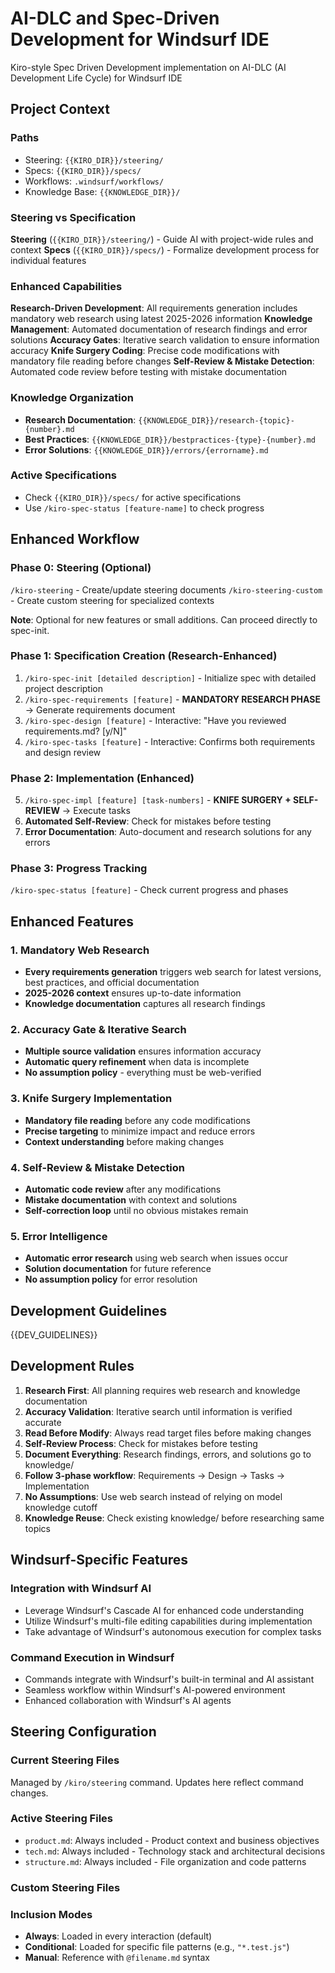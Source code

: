 # AI-DLC and Spec-Driven Development for Windsurf IDE

Kiro-style Spec Driven Development implementation on AI-DLC (AI Development Life Cycle) for Windsurf IDE

## Project Context

### Paths
- Steering: `{{KIRO_DIR}}/steering/`
- Specs: `{{KIRO_DIR}}/specs/`
- Workflows: `.windsurf/workflows/`
- Knowledge Base: `{{KNOWLEDGE_DIR}}/`

### Steering vs Specification

**Steering** (`{{KIRO_DIR}}/steering/`) - Guide AI with project-wide rules and context
**Specs** (`{{KIRO_DIR}}/specs/`) - Formalize development process for individual features

### Enhanced Capabilities

**Research-Driven Development**: All requirements generation includes mandatory web research using latest 2025-2026 information
**Knowledge Management**: Automated documentation of research findings and error solutions
**Accuracy Gates**: Iterative search validation to ensure information accuracy
**Knife Surgery Coding**: Precise code modifications with mandatory file reading before changes
**Self-Review & Mistake Detection**: Automated code review before testing with mistake documentation

### Knowledge Organization
- **Research Documentation**: `{{KNOWLEDGE_DIR}}/research-{topic}-{number}.md`
- **Best Practices**: `{{KNOWLEDGE_DIR}}/bestpractices-{type}-{number}.md`
- **Error Solutions**: `{{KNOWLEDGE_DIR}}/errors/{errorname}.md`

### Active Specifications
- Check `{{KIRO_DIR}}/specs/` for active specifications
- Use `/kiro-spec-status [feature-name]` to check progress

## Enhanced Workflow

### Phase 0: Steering (Optional)
`/kiro-steering` - Create/update steering documents
`/kiro-steering-custom` - Create custom steering for specialized contexts

**Note**: Optional for new features or small additions. Can proceed directly to spec-init.

### Phase 1: Specification Creation (Research-Enhanced)
1. `/kiro-spec-init [detailed description]` - Initialize spec with detailed project description
2. `/kiro-spec-requirements [feature]` - **MANDATORY RESEARCH PHASE** → Generate requirements document
3. `/kiro-spec-design [feature]` - Interactive: "Have you reviewed requirements.md? [y/N]"
4. `/kiro-spec-tasks [feature]` - Interactive: Confirms both requirements and design review

### Phase 2: Implementation (Enhanced)
5. `/kiro-spec-impl [feature] [task-numbers]` - **KNIFE SURGERY + SELF-REVIEW** → Execute tasks
6. **Automated Self-Review**: Check for mistakes before testing
7. **Error Documentation**: Auto-document and research solutions for any errors

### Phase 3: Progress Tracking
`/kiro-spec-status [feature]` - Check current progress and phases

## Enhanced Features

### 1. Mandatory Web Research
- **Every requirements generation** triggers web search for latest versions, best practices, and official documentation
- **2025-2026 context** ensures up-to-date information
- **Knowledge documentation** captures all research findings

### 2. Accuracy Gate & Iterative Search
- **Multiple source validation** ensures information accuracy
- **Automatic query refinement** when data is incomplete
- **No assumption policy** - everything must be web-verified

### 3. Knife Surgery Implementation
- **Mandatory file reading** before any code modifications
- **Precise targeting** to minimize impact and reduce errors
- **Context understanding** before making changes

### 4. Self-Review & Mistake Detection
- **Automatic code review** after any modifications
- **Mistake documentation** with context and solutions
- **Self-correction loop** until no obvious mistakes remain

### 5. Error Intelligence
- **Automatic error research** using web search when issues occur
- **Solution documentation** for future reference
- **No assumption policy** for error resolution

## Development Guidelines
{{DEV_GUIDELINES}}

## Development Rules
1. **Research First**: All planning requires web research and knowledge documentation
2. **Accuracy Validation**: Iterative search until information is verified accurate
3. **Read Before Modify**: Always read target files before making changes
4. **Self-Review Process**: Check for mistakes before testing
5. **Document Everything**: Research findings, errors, and solutions go to knowledge/
6. **Follow 3-phase workflow**: Requirements → Design → Tasks → Implementation
7. **No Assumptions**: Use web search instead of relying on model knowledge cutoff
8. **Knowledge Reuse**: Check existing knowledge/ before researching same topics

## Windsurf-Specific Features

### Integration with Windsurf AI
- Leverage Windsurf's Cascade AI for enhanced code understanding
- Utilize Windsurf's multi-file editing capabilities during implementation
- Take advantage of Windsurf's autonomous execution for complex tasks

### Command Execution in Windsurf
- Commands integrate with Windsurf's built-in terminal and AI assistant
- Seamless workflow within Windsurf's AI-powered environment
- Enhanced collaboration with Windsurf's AI agents

## Steering Configuration

### Current Steering Files
Managed by `/kiro/steering` command. Updates here reflect command changes.

### Active Steering Files
- `product.md`: Always included - Product context and business objectives
- `tech.md`: Always included - Technology stack and architectural decisions
- `structure.md`: Always included - File organization and code patterns

### Custom Steering Files
<!-- Added by /kiro/steering-custom command -->
<!-- Format:
- `filename.md`: Mode - Pattern(s) - Description
  Mode: Always|Conditional|Manual
  Pattern: File patterns for Conditional mode
-->

### Inclusion Modes
- **Always**: Loaded in every interaction (default)
- **Conditional**: Loaded for specific file patterns (e.g., `"*.test.js"`)
- **Manual**: Reference with `@filename.md` syntax
